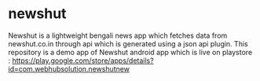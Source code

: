 # newshut
Newshut is a lightweight bengali news app which fetches data from newshut.co.in through api which is generated using a json api plugin. This repository is a demo app of Newshut android app which is live on playstore : https://play.google.com/store/apps/details?id=com.webhubsolution.newshutnew
